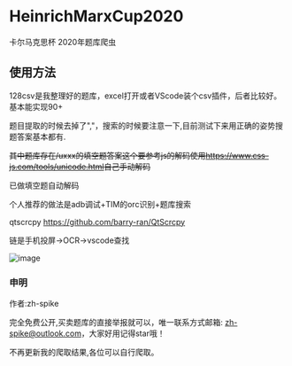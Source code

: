 # HeinrichMarxCup2020
卡尔马克思杯 2020年题库爬虫

## 使用方法

128csv是我整理好的题库，excel打开或者VScode装个csv插件，后者比较好。基本能实现90+

题目提取的时候去掉了","，搜索的时候要注意一下,目前测试下来用正确的姿势搜题答案基本都有.

~~其中题库存在/uxxx的填空题答案这个要参考js的解码使用<https://www.css-js.com/tools/unicode.html>自己手动解码~~

已做填空题自动解码

个人推荐的做法是adb调试+TIM的orc识别+题库搜索

qtscrcpy
<https://github.com/barry-ran/QtScrcpy>

链是手机投屏->OCR->vscode查找

![image](https://github.com/zh-Spike/HeinrichMarxCup2020/blob/main/usage.gif)


### 申明
作者:zh-spike 

完全免费公开,买卖题库的直接举报就可以，唯一联系方式邮箱: zh-spike@outlook.com，大家好用记得star哦！

不再更新我的爬取结果,各位可以自行爬取。
